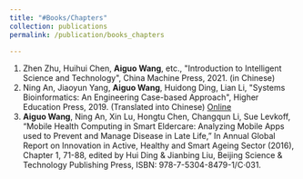 ```yaml
---
title: "#Books/Chapters"
collection: publications
permalink: /publication/books_chapters

---
```


1. Zhen Zhu, Huihui Chen, <b>Aiguo Wang</b>, etc., "Introduction to Intelligent Science and Technology", China Machine Press, 2021. (in Chinese)
2. Ning An, Jiaoyun Yang, <b>Aiguo Wang</b>, Huidong Ding, Lian Li, "Systems Bioinformatics: An Engineering Case-based Approach", Higher Education Press, 2019. (Translated into Chinese) [Online](http://item.jd.com/10033305350859.html)
3. <b>Aiguo Wang</b>, Ning An, Xin Lu, Hongtu Chen, Changqun Li, Sue Levkoff, “Mobile Health Computing in Smart Eldercare: Analyzing Mobile Apps used to Prevent and Manage Disease in Late Life,” In Annual Global Report on Innovation in Active, Healthy and Smart Ageing Sector (2016), Chapter 1, 71-88, edited by Hui Ding & Jianbing Liu, Beijing Science & Technology Publishing Press, ISBN: 978-7-5304-8479-1/C·031.
